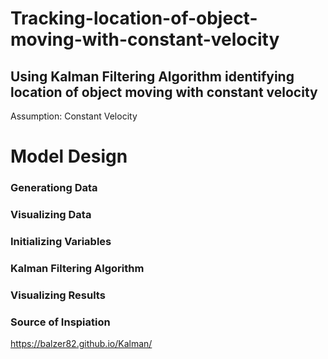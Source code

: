 # Tracking-location-of-object-moving-with-constant-velocity
## Using Kalman Filtering Algorithm identifying location of object moving with constant velocity

Assumption: Constant Velocity


# Model Design
### Generationg Data
### Visualizing Data
### Initializing Variables
### Kalman Filtering Algorithm
### Visualizing Results


















### Source of Inspiation
https://balzer82.github.io/Kalman/
